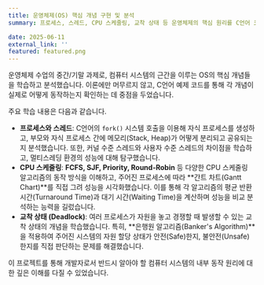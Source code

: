 ```yaml
---
title: 운영체제(OS) 핵심 개념 구현 및 분석
summary: 프로세스, 스레드, CPU 스케줄링, 교착 상태 등 운영체제의 핵심 원리를 C언어 코드 구현과 이론 분석을 통해 깊이 있게 학습한 프로젝트입니다.

date: 2025-06-11
external_link: ''
featured: featured.png
---
```

운영체제 수업의 중간/기말 과제로, 컴퓨터 시스템의 근간을 이루는 OS의 핵심 개념들을 학습하고 분석했습니다. 이론에만 머무르지 않고, C언어 예제 코드를 통해 각 개념이 실제로 어떻게 동작하는지 확인하는 데 중점을 두었습니다.

주요 학습 내용은 다음과 같습니다.
* **프로세스와 스레드**: C언어의 `fork()` 시스템 호출을 이용해 자식 프로세스를 생성하고, 부모와 자식 프로세스 간에 메모리(Stack, Heap)가 어떻게 분리되고 공유되는지 분석했습니다. 또한, 커널 수준 스레드와 사용자 수준 스레드의 차이점을 학습하고, 멀티스레딩 환경의 성능에 대해 탐구했습니다.
* **CPU 스케줄링**: **FCFS, SJF, Priority, Round-Robin** 등 다양한 CPU 스케줄링 알고리즘의 동작 방식을 이해하고, 주어진 프로세스에 따라 **간트 차트(Gantt Chart)**를 직접 그려 성능을 시각화했습니다. 이를 통해 각 알고리즘의 평균 반환 시간(Turnaround Time)과 대기 시간(Waiting Time)을 계산하며 성능을 비교 분석하는 능력을 길렀습니다.
* **교착 상태 (Deadlock)**: 여러 프로세스가 자원을 놓고 경쟁할 때 발생할 수 있는 교착 상태의 개념을 학습했습니다. 특히, **은행원 알고리즘(Banker's Algorithm)**을 적용하여 주어진 시스템의 자원 할당 상태가 안전(Safe)한지, 불안전(Unsafe)한지를 직접 판단하는 문제를 해결했습니다.

이 프로젝트를 통해 개발자로서 반드시 알아야 할 컴퓨터 시스템의 내부 동작 원리에 대한 깊은 이해를 다질 수 있었습니다.
